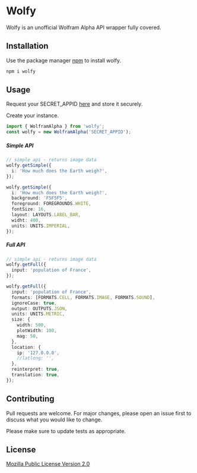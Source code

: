 # Wolfy

Wolfy is an unofficial Wolfram Alpha API wrapper fully covered.

## Installation

Use the package manager [npm](https://nodejs.org/en/) to install wolfy.

```bash
npm i wolfy
```

## Usage
Request your SECRET_APPID [here](https://developer.wolframalpha.com/portal/myapps) and store it securely.

Create your instance.

```typescript
import { WolframAlpha } from 'wolfy';
const wolfy = new WolframAlpha('SECRET_APPID');
```
##### Simple API
```typescript
// simple api - returns image data
wolfy.getSimple({
  i: 'How much does the Earth weigh?',
});

wolfy.getSimple({
  i: 'How much does the Earth weigh?',
  background: 'F5F5F5',
  foreground: FOREGROUNDS.WHITE,
  fontSize: 16,
  layout: LAYOUTS.LABEL_BAR,
  widht: 400,
  units: UNITS.IMPERIAL,
});
```

##### Full API
```typescript
// simple api - returns image data
wolfy.getFull({
  input: 'population of France',
});

wolfy.getFull({
  input: 'population of France',
  formats: [FORMATS.CELL, FORMATS.IMAGE, FORMATS.SOUND],
  ignoreCase: true,
  output: OUTPUTS.JSON,
  units: UNITS.METRIC,
  size: {
    width: 500,
    plotWidth: 100,
    mag: 50,
  },
  location: {
    ip: '127.0.0.0',
    //latlong: '',
  },
  reinterpret: true,
  translation: true,
});
```

## Contributing

Pull requests are welcome. For major changes, please open an issue first to discuss what you would like to change.

Please make sure to update tests as appropriate.

## License

[Mozilla Public License Version 2.0](https://choosealicense.com/licenses/mpl-2.0/)
